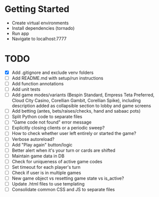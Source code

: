 # Getting Started
- Create virtual environments
- Install dependencies (tornado)
- Run app
- Navigate to localhost:7777

# TODO
- [x] Add .gitignore and exclude venv folders
- [ ] Add README.md with setup/run instructions
- [ ] Add function annotations
- [ ] Add unit tests
- [ ] Add game modes/variants (Bespin Standard, Empress Teta Preferred, Cloud City Casino, Corellian Gambit, Corellian Spike), including description added as collapsible section to lobby and game screens
- [ ] Add betting (antes, bets/raises/checks, hand and sabaac pots)
- [ ] Split Python code to separate files
- [ ] "Game code not found" error message
- [ ] Explicitly closing clients or a periodic sweep?
- [ ] How to check whether user left entirely or started the game?
- [ ] Verbose autoreload?
- [ ] Add "Play again" button/logic
- [ ] Better alert when it's your turn or cards are shifted
- [ ] Maintain game data in DB
- [ ] Check for uniqueness of active game codes
- [ ] Set timeout for each player's turn
- [ ] Check if user is in multiple games
- [ ] New game object vs resetting game state vs is_active?
- [ ] Update .html files to use templating
- [ ] Consolidate common CSS and JS to separate files
